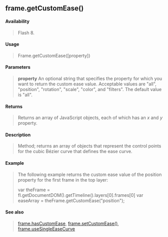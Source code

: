 ## frame.getCustomEase()

#### Availability

> Flash 8.

#### Usage

> Frame.getCustomEase(\[property\])

#### Parameters

> **property** An optional string that specifies the property for which you want to return the custom ease value. Acceptable values are "all", "position", "rotation", "scale", "color", and "filters". The default value is "all".

#### Returns

> Returns an array of JavaScript objects, each of which has an *x* and *y* property.

#### Description

> Method; returns an array of objects that represent the control points for the cubic Bézier curve that defines the ease curve.

#### Example

> The following example returns the custom ease value of the position property for the first frame in the top layer:
>
> var theFrame = fl.getDocumentDOM().getTimeline().layers\[0\].frames\[0\] var easeArray = theFrame.getCustomEase("position");

#### See also

> [frame.hasCustomEase](#_bookmark609), [frame.setCustomEase()](#_bookmark623), [frame.useSingleEaseCurve](#_bookmark642)
